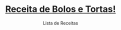 <h1 align="center">
  <a href="https://r4l7.github.io/projectCDN/">Receita de Bolos e Tortas!</a>
</h1>
<p align="center">Lista de Receitas</p>
